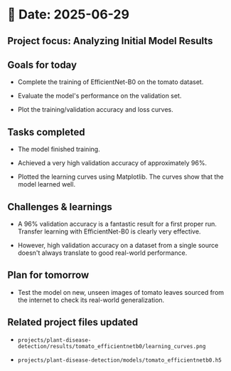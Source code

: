 # 📅 Date: 2025-06-29
## Project focus: Analyzing Initial Model Results

## Goals for today
- Complete the training of EfficientNet-B0 on the tomato dataset.

- Evaluate the model's performance on the validation set.

- Plot the training/validation accuracy and loss curves.

## Tasks completed
- The model finished training.

- Achieved a very high validation accuracy of approximately 96%.   

- Plotted the learning curves using Matplotlib. The curves show that the model learned well.

## Challenges & learnings
- A 96% validation accuracy is a fantastic result for a first proper run. Transfer learning with EfficientNet-B0 is clearly very effective.

- However, high validation accuracy on a dataset from a single source doesn't always translate to good real-world performance.

## Plan for tomorrow
- Test the model on new, unseen images of tomato leaves sourced from the internet to check its real-world generalization.

## Related project files updated
- ``projects/plant-disease-detection/results/tomato_efficientnetb0/learning_curves.png``

- ``projects/plant-disease-detection/models/tomato_efficientnetb0.h5``

